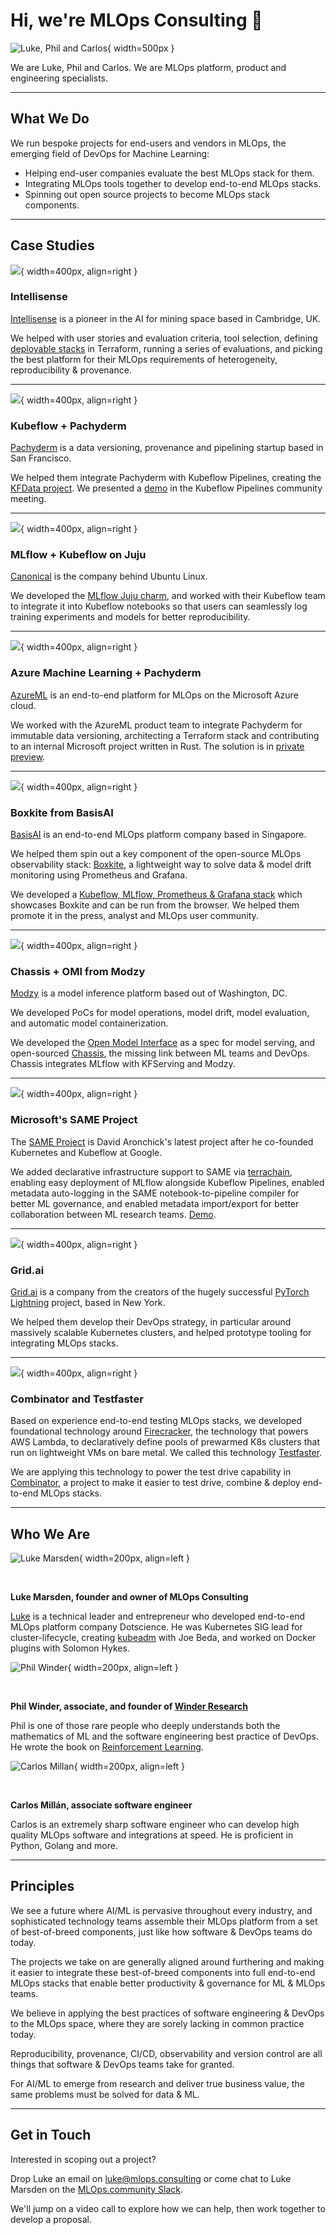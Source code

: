 <style>
.md-sidebar--primary { display:none; }
</style>

# Hi, we're MLOps Consulting 👋

![Luke, Phil and Carlos](images/amigos.png){ width=500px }

We are Luke, Phil and Carlos.
We are MLOps platform, product and engineering specialists.

<hr />

## What We Do 

We run bespoke projects for end-users and vendors in MLOps, the emerging field of DevOps for Machine Learning:

* Helping end-user companies evaluate the best MLOps stack for them.
* Integrating MLOps tools together to develop end-to-end MLOps stacks.
* Spinning out open source projects to become MLOps stack components.

<hr />

## Case Studies

![](images/intellisense.png){ width=400px, align=right }

### Intellisense

[Intellisense](https://intellisense.io) is a pioneer in the AI for mining space based in Cambridge, UK.

We helped with user stories and evaluation criteria, tool selection, defining [deployable stacks](https://github.com/combinator-ml) in Terraform, running a series of evaluations, and picking the best platform for their MLOps requirements of heterogeneity, reproducibility & provenance.

<div style="clear:both;"></div>
<hr />

![](images/pachyderm-kubeflow.png){ width=400px, align=right }

### Kubeflow + Pachyderm

[Pachyderm](https://pachyderm.io) is a data versioning, provenance and pipelining startup based in San Francisco.

We helped them integrate Pachyderm with Kubeflow Pipelines, creating the [KFData project](https://github.com/pachyderm/kfdata). We presented a [demo](https://youtu.be/AKO9BtxxYf4) in the Kubeflow Pipelines community meeting.

<div style="clear:both;"></div>
<hr />

![](images/juju-mlflow.png){ width=400px, align=right }

### MLflow + Kubeflow on Juju

[Canonical](https://canonical.com) is the company behind Ubuntu Linux.

We developed the [MLflow Juju charm](https://github.com/mlopsworks/charms), and worked with their Kubeflow team to integrate it into Kubeflow notebooks so that users can seamlessly log training experiments and models for better reproducibility.

<div style="clear:both;"></div>
<hr />

![](images/pachyderm-aml.png){ width=400px, align=right }

### Azure Machine Learning + Pachyderm

[AzureML](https://azure.microsoft.com/en-gb/services/machine-learning/) is an end-to-end platform for MLOps on the Microsoft Azure cloud.

We worked with the AzureML product team to integrate Pachyderm for immutable data versioning, architecting a Terraform stack and contributing to an internal Microsoft project written in Rust. The solution is in [private preview](https://github.com/pachyderm/aml).

<div style="clear:both;"></div>
<hr />

![](images/basis-boxkite.png){ width=400px, align=right }

### Boxkite from BasisAI

[BasisAI](https://basis-ai.com/) is an end-to-end MLOps platform company based in Singapore.

We helped them spin out a key component of the open-source MLOps observability stack: [Boxkite](https://boxkite.ml), a lightweight way to solve data & model drift monitoring using Prometheus and Grafana.

We developed a [Kubeflow, MLflow, Prometheus & Grafana stack](https://boxkite.ml/en/latest/tutorials/kubeflow-mlflow/) which showcases Boxkite and can be run from the browser.
We helped them promote it in the press, analyst and MLOps user community.

<div style="clear:both;"></div>
<hr />

![](images/modzy-omi-chassis.png){ width=400px, align=right }

### Chassis + OMI from Modzy

[Modzy](https://www.modzy.com/) is a model inference platform based out of Washington, DC.

We developed PoCs for model operations, model drift, model evaluation, and automatic model containerization.

We developed the [Open Model Interface](https://openmodel.ml) as a spec for model serving,
and open-sourced [Chassis](https://chassis.ml), the missing link between ML teams and DevOps.
Chassis integrates MLflow with KFServing and Modzy.

<div style="clear:both;"></div>
<hr />

![](images/microsoft-same.png){ width=400px, align=right }

### Microsoft's SAME Project

The [SAME Project](https://sameproject.org) is David Aronchick's latest project after he co-founded Kubernetes and Kubeflow at Google.

We added declarative infrastructure support to SAME via [terrachain](https://combinator.ml/terrachain), enabling easy deployment of MLflow alongside Kubeflow Pipelines, enabled metadata auto-logging in the SAME notebook-to-pipeline compiler for better ML governance, and enabled metadata import/export for better collaboration between ML research teams. [Demo](https://youtu.be/e3PXX69kZA8).

<div style="clear:both;"></div>
<hr />

![](images/grid.png){ width=400px, align=right }

### Grid.ai

[Grid.ai](https://grid.ai/) is a company from the creators of the hugely successful [PyTorch Lightning](https://www.pytorchlightning.ai/) project, based in New York.

We helped them develop their DevOps strategy, in particular around massively scalable Kubernetes clusters, and helped prototype tooling for integrating MLOps stacks.

<div style="clear:both;"></div>
<hr />

![](images/combinator.png){ width=400px, align=right }

### Combinator and Testfaster

Based on experience end-to-end testing MLOps stacks, we developed foundational technology around [Firecracker](https://github.com/firecracker-microvm/firecracker), the technology that powers AWS Lambda, to declaratively define pools of prewarmed K8s clusters that run on lightweight VMs on bare metal. We called this technology [Testfaster](https://testfaster.ci).

We are applying this technology to power the test drive capability in [Combinator](https://combinator.ml), a project to make it easier to test drive, combine & deploy end-to-end MLOps stacks.

<div style="clear:both;"></div>
<hr />


## Who We Are

![Luke Marsden](images/luke.png){ width=200px, align=left }

<br />

**Luke Marsden, founder and owner of MLOps Consulting**

[Luke](https://lukemarsden.net/about/) is a technical leader and entrepreneur who developed end-to-end MLOps platform company Dotscience.
He was Kubernetes SIG lead for cluster-lifecycle, creating [kubeadm](https://kubernetes.io/blog/2016/09/how-we-made-kubernetes-easy-to-install/) with Joe Beda, and worked on Docker plugins with Solomon Hykes.

<div style="clear:both;"></div>

![Phil Winder](images/phil.png){ width=200px, align=left }

<br />

**Phil Winder, associate, and founder of [Winder Research](https://winderresearch.com/)**

Phil is one of those rare people who deeply understands both the mathematics of ML and the software engineering best practice of DevOps.
He wrote the book on [Reinforcement Learning](https://rl-book.com/).

<div style="clear:both;"></div>

![Carlos Millan](images/carlos.png){ width=200px, align=left  }

<br />

**Carlos Millán, associate software engineer**

Carlos is an extremely sharp software engineer who can develop high quality MLOps software and integrations at speed. He is proficient in Python, Golang and more.

<div style="clear:both;"></div>

<hr />

## Principles

We see a future where AI/ML is pervasive throughout every industry, and sophisticated technology teams assemble their MLOps platform from a set of best-of-breed components, just like how software & DevOps teams do today.

The projects we take on are generally aligned around furthering and making it easier to integrate these best-of-breed components into full end-to-end MLOps stacks that enable better productivity & governance for ML & MLOps teams.

We believe in applying the best practices of software engineering & DevOps to the MLOps space, where they are sorely lacking in common practice today.

Reproducibility, provenance, CI/CD, observability and version control are all things that software & DevOps teams take for granted.

For AI/ML to emerge from research and deliver true business value, the same problems must be solved for data & ML.

<hr />


## Get in Touch

Interested in scoping out a project?

Drop Luke an email on [luke@mlops.consulting](mailto:luke@mlops.consulting) or come chat to Luke Marsden on the [MLOps.community Slack](https://mlops.community).

We'll jump on a video call to explore how we can help, then work together to develop a proposal.

<br />
